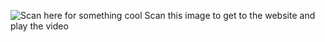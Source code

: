 ![Scan here for something cool](https://github.com/user-attachments/assets/fa28b00f-087a-416a-8670-dd6fa996ef09)
Scan this image to get to the website and play the video
